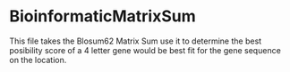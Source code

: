# BioinformaticMatrixSum

This file takes the Blosum62 Matrix Sum use it to determine the best posibility score of a 4 letter gene would be best fit for the gene sequence on the location.
